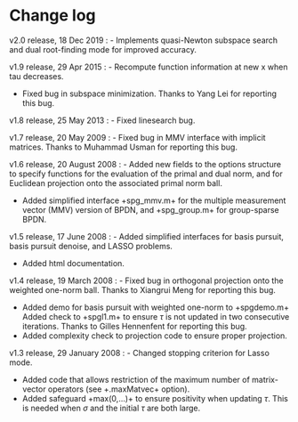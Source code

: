 # Change log

v2.0 release, 18 Dec 2019
: - Implements quasi-Newton subspace search
    and dual root-finding mode for improved accuracy.

v1.9 release, 29 Apr 2015
: - Recompute function information at new x when tau decreases.
  - Fixed bug in subspace minimization.
    Thanks to Yang Lei for reporting this bug.

v1.8 release, 25 May 2013
: - Fixed linesearch bug.

v1.7 release, 20 May 2009
: - Fixed bug in MMV interface with implicit matrices. Thanks to
    Muhammad Usman for reporting this bug.

v1.6 release, 20 August 2008
: - Added new fields to the options structure to specify functions for
    the evaluation of the primal and dual norm, and for Euclidean
    projection onto the associated primal norm ball.
  - Added simplified interface +spg_mmv.m+ for the multiple measurement
    vector (MMV) version of BPDN, and +spg_group.m+ for group-sparse
    BPDN.

v1.5 release, 17 June 2008
: - Added simplified interfaces for basis pursuit, basis pursuit
   denoise, and LASSO problems.
  - Added html documentation.

v1.4 release, 19 March 2008
: - Fixed bug in orthogonal projection onto the weighted one-norm
    ball. Thanks to Xiangrui Meng for reporting this bug.
  - Added demo for basis pursuit with weighted one-norm to +spgdemo.m+
    Added check to +spgl1.m+ to ensure $\tau$ is not updated in two
    consecutive iterations. Thanks to Gilles Hennenfent for reporting
    this bug.
  - Added complexity check to projection code to ensure proper
    projection.

v1.3 release, 29 January 2008
: - Changed stopping criterion for Lasso mode.
  - Added code that allows restriction of the maximum number of
    matrix-vector operators (see +.maxMatvec+ option).
  - Added safeguard +max(0,...)+ to ensure positivity when updating
    $\tau$. This is needed when $\sigma$ and the initial $\tau$ are both
    large.
